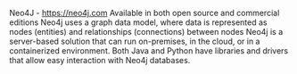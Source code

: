 Neo4J - https://neo4j.com
Available in both open source and commercial editions
Neo4j uses a graph data model, where data is represented as nodes (entities) and relationships (connections) between nodes
Neo4j is a server-based solution that can run on-premises, in the cloud, or in a containerized environment.
Both Java and Python have libraries and drivers that allow easy interaction with Neo4j databases.
